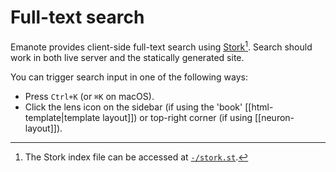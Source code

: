 # Full-text search

Emanote provides client-side full-text search using [Stork](https://stork-search.net/)[^1]. Search should work in both live server and the statically generated site.

You can trigger search input in one of the following ways:

- Press `Ctrl+K` (or `⌘K` on macOS). 
- Click the lens icon on the sidebar (if using the 'book' [[html-template|template layout]]) or top-right corner (if using [[neuron-layout]]).

[^1]: The Stork index file can be accessed at [`-/stork.st`](-/stork.st). 